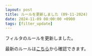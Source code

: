 ```yaml
---
layout: post
title: ルールを更新しました (09-11-2024)
date: 2024-11-09 08:00:00 +0900
tags: [filter_update]
---
```


フィルタのルールを更新しました。

最新のルールは[こちら](https://github.com/kittytail/BlockerRules)から確認できます。
